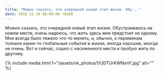```yaml
---
title: "Можно сказать, это очередной новый этап жизни. Обу..."
date: 2016-12-19 00:09:00 +0300
---
```


Можно сказать, это очередной новый этап жизни. Обустраиваюсь на новом месте, очень надеюсь, что жить здесь мне предстоит не одному. Мне всегда было тяжело что-то менять, и, обычно, к переменам толкали какие-то глобальные события в жизни, иногда хорошие, иногда не очень. Вот и сейчас, сошел с насиженного места и пробую жить по другому.

{% include media.html f="/assets/vk_photos/1/UDTUrKWNxnY.jpg" alt="" %}
